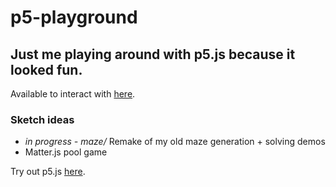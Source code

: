 # p5-playground
## Just me playing around with p5.js because it looked fun.
Available to interact with [here](https://mikecroall.github.io/p5-playground/).

### Sketch ideas
- *in progress - maze/* Remake of my old maze generation + solving demos
- Matter.js pool game


Try out p5.js [here](https://p5js.org/).
